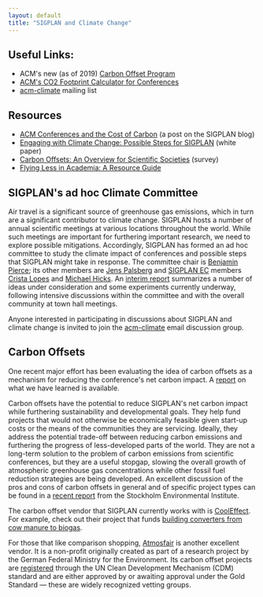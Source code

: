 ```yaml
---
layout: default
title: "SIGPLAN and Climate Change"
---
```


<!-- Needs an intro -->

## Useful Links:

- ACM's new (as of 2019) [Carbon Offset Program](https://www.acm.org/special-interest-groups/volunteer-resources/conference-planning/conference-registration#h-carbon-offset-program)
- [ACM's CO2 Footprint Calculator for Conferences](https://co2calculator.acm.org)
- [acm-climate](https://groups.google.com/forum/#!forum/acm-climate)
  mailing list

## Resources

- [ACM Conferences and the Cost of
Carbon](https://blog.sigplan.org/2019/07/17/acm-conferences-and-the-cost-of-carbon/)
  (a post on the SIGPLAN blog)
- [Engaging with Climate Change: Possible Steps for
  SIGPLAN](http://www.cis.upenn.edu/~bcpierce/papers/sigplan-climate-report.pdf)
  (white paper)
- [Carbon Offsets: An Overview for Scientific
  Societies](http://www.cis.upenn.edu/~bcpierce/papers/carbon-offsets.pdf)
  (survey)
- [Flying Less in Academia: A Resource Guide](https://docs.google.com/document/d/e/2PACX-1vSLG573KG2YrLhpT8SBgTKNvrEUBtTCN_NBVtdEl8jqHK_vY6MhonM4DeiEoMoh18CdyyfNdxCfp6gp/pub#h.rmhkb9hxuob)

<!--
  - recap what committee has done / is doing
      - white papers
      - making sure that climate issues are on the agenda at the SGB level
      - presentations at town hall meetings of major SIGPLAN conferences
      - e.g., put a pointer to "carbon offset program"
  - now working with other SIGs on a larger data gathering and analytics
      - Yannick's repo of scripts: https://github.com/YaZko/acm-climate
  - CACM article forthcoming
-->

## SIGPLAN's ad hoc Climate Committee

Air travel is a significant source of greenhouse gas emissions, which in
turn are a significant contributor to climate change.  SIGPLAN hosts a
number of annual scientific meetings at various locations throughout the
world.  While such meetings are important for furthering important research,
we need to explore possible mitigations. Accordingly,
SIGPLAN has formed an ad hoc committee to study the climate impact of
conferences and possible steps that SIGPLAN might take in response. The
committee chair is [Benjamin Pierce](http://www.cis.upenn.edu/~bcpierce/);
its other members are [Jens Palsberg](http://web.cs.ucla.edu/~palsberg/) and
[SIGPLAN EC](/ContactUs) members
[Crista Lopes](http://www.ics.uci.edu/~lopes/) and
[Michael Hicks](http://www.cs.umd.edu/~mwh/). An
[interim report](http://www.cis.upenn.edu/~bcpierce/papers/sigplan-climate-report.pdf)
summarizes a number of ideas under consideration and some experiments
currently underway, following intensive discussions within the committee and
with the overall community at town hall meetings.

Anyone interested in participating in discussions about SIGPLAN and climate
change is invited to join the
[acm-climate](https://groups.google.com/forum/#!forum/acm-climate) email
discussion group.

## Carbon Offsets

One recent major effort has been evaluating the idea of carbon offsets as a
mechanism for reducing the conference's net carbon impact.  A
[report](http://www.cis.upenn.edu/~bcpierce/papers/sigplan-climate-report.pdf)
on what we have learned is available.

Carbon offsets have the potential to reduce SIGPLAN's net carbon impact
while furthering sustainability and developmental goals. They help
fund projects that would not otherwise be economically feasible given
start-up costs or the means of the communities they are
servicing. Ideally, they address the potential trade-off between
reducing carbon emissions and furthering the progress of
less-developed parts of the world.  They are not a long-term solution
to the problem of carbon emissions from scientific conferences, but
they are a useful stopgap, slowing the overall growth of atmospheric
greenhouse gas concentrations while other fossil fuel reduction
strategies are being developed.  An excellent discussion of the pros
and cons of carbon offsets in general and of specific project types
can be found in a [recent
report](https://www.sei-international.org/mediamanager/documents/Publications/Climate/SEI-WP-2016-03-ICAO-aviation-offsets-biofuels.pdf)
from the Stockholm Environmental Institute.

The carbon offset vendor that SIGPLAN currently works with is
[CoolEffect](https://www.cooleffect.org). For example, check out their
project that funds [building converters from cow manure to
biogas](https://www.cooleffect.org/content/project/community-biogas-program#What-it-does).

For those that like comparison shopping,
[Atmosfair](https://www.atmosfair.de/en/organisationsform) is another
excellent vendor.  It is a non-profit originally created as part of a
research project by the German Federal Ministry for the Environment. Its
carbon offset projects are
[registered](https://www.atmosfair.de/en/organisationsform) through the UN
Clean Development Mechanism (CDM) standard and are either approved by or
awaiting approval under the Gold Standard — these are widely recognized
vetting groups.
